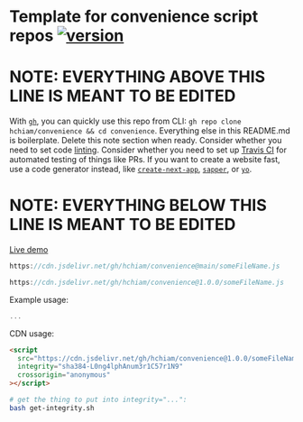 # Template for convenience script repos [![version](https://img.shields.io/github/release/hchiam/convenience?style=flat-square)](https://github.com/hchiam/convenience/releases)

# **NOTE: EVERYTHING ABOVE THIS LINE IS MEANT TO BE EDITED**

With [`gh`](https://github.com/hchiam/learning-gh), you can quickly use this repo from CLI: `gh repo clone hchiam/convenience && cd convenience`. Everything else in this README.md is boilerplate. Delete this note section when ready. Consider whether you need to set code [linting](https://github.com/hchiam/learning-eslint-google). Consider whether you need to set up [Travis CI](https://github.com/hchiam/learning-travis) for automated testing of things like PRs. If you want to create a website fast, use a code generator instead, like [`create-next-app`](https://github.com/hchiam/learning-nextjs), [`sapper`](https://github.com/hchiam/learning-sapper), or [`yo`](https://yeoman.io/generators).

# **NOTE: EVERYTHING BELOW THIS LINE IS MEANT TO BE EDITED**

[Live demo](https://codepen.io/hchiam/pen/...)

```js
https://cdn.jsdelivr.net/gh/hchiam/convenience@main/someFileName.js
```

```js
https://cdn.jsdelivr.net/gh/hchiam/convenience@1.0.0/someFileName.js
```

Example usage:

```js
...
```

CDN usage:

```html
<script
  src="https://cdn.jsdelivr.net/gh/hchiam/convenience@1.0.0/someFileName.js"
  integrity="sha384-L0ng4lphAnum3r1C57r1N9"
  crossorigin="anonymous"
></script>
```

<!-- uncomment the part with someFileName.js in get-integrity.sh and edit the file name as needed: -->

```bash
# get the thing to put into integrity="...":
bash get-integrity.sh
```
